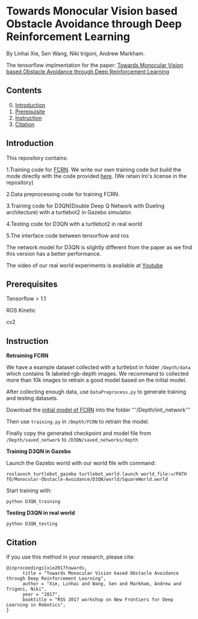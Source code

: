 # Towards Monocular Vision based Obstacle Avoidance through Deep Reinforcement Learning

By Linhai Xie, Sen Wang, Niki trigoni, Andrew Markham.

The tensorflow implmentation for the paper: [Towards Monocular Vision based Obstacle Avoidance through Deep Reinforcement Learning](https://arxiv.org/abs/1706.09829)

## Contents
0. [Introduction](#introduction)
0. [Prerequisite](#Prerequisite)
0. [Instruction](#instruction)
0. [Citation](#citation)

## Introduction

This repository contains:

1.Training code for [FCRN](https://arxiv.org/abs/1606.00373). We write our own training code but build the mode directly with the code provided [here](https://github.com/iro-cp/FCRN-DepthPrediction). (We retain Iro's license in the repository)

2.Data preprocessing code for training FCRN.

3.Training code for D3QN(Double Deep Q Network with Dueling architecture) with a turtlebot2 in Gazebo simulator.

4.Testing code for D3QN with a turtlebot2 in real world

5.The interface code between tensorflow and ros

The network model for D3QN is slightly different from the paper as we find this version has a better performance.

The video of our real world experiments is available at [Youtube](https://www.youtube.com/watch?v=qNIVgG4RUDM)

## Prerequisites

Tensorflow > 1.1

ROS Kinetic

cv2

## Instruction
**Retraining FCRN**

We have a example dataset collected with a turtlebot in folder ```/Depth/data``` which contains 1k labeled rgb-depth images. 
We recommand to collected more than 10k images to retrain a good model based on the initial model.

After collecting enough data, use `DataPreprocess.py` to generate training and testing datasets.

Download the [initial model of FCRN](http://campar.in.tum.de/files/rupprecht/depthpred/NYU_FCRN-checkpoint.zip) into the folder '''/Depth/init_network'''

Then use `training.py` in ```/Depth/FCRN``` to retrain the model.

Finally copy the generated checkpoint and model file from ```/Depth/saved_network``` to ```/D3QN/saved_networks/depth```

**Training D3QN in Gazebo**

Launch the Gazebo world with our world file with command:

```roslaunch turtlebot_gazebo turtlebot_world.launch world_file:=/PATH TO/Monocular-Obstacle-Avoidance/D3QN/world/SquareWorld.world```

Start training with:

```python D3QN_training```

**Testing D3QN in real world**

```python D3QN_testing```

## Citation

If you use this method in your research, please cite:

	@inproceedings{xie2017towards,
		  title = "Towards Monocular Vision based Obstacle Avoidance through Deep Reinforcement Learning",
		  author = "Xie, Linhai and Wang, Sen and Markham, Andrew and Trigoni, Niki",
		  year = "2017",
		  booktitle = "RSS 2017 workshop on New Frontiers for Deep Learning in Robotics",
	}




